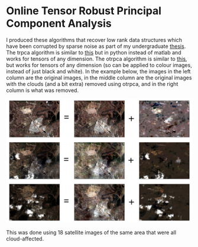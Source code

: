 # Online Tensor Robust Principal Component Analysis

I produced these algorithms that recover low rank data structures which have been corrupted by sparse noise as part of my undergraduate [thesis](https://openresearch-repository.anu.edu.au/handle/1885/170630). The trpca algorithm is similar to [this](https://github.com/canyilu/Tensor-Robust-Principal-Component-Analysis-TRPCA) but in python instead of matlab and works for tensors of any dimension. The otrpca algorithm is similar to [this](http://www.merl.com/publications/docs/TR2016-004.pdf), but works for tensors of any dimension (so can be applied to colour images, instead of just black and white). In the example below, the images in the left column are the original images, in the middle column are the original images with the clouds (and a bit extra) removed using otrpca, and in the right column is what was removed. 

![](/example.png?raw=true)

This was done using 18 satellite images of the same area that were all cloud-affected.
